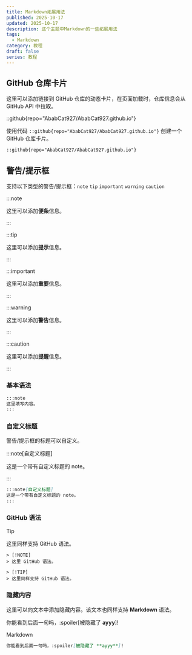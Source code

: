 ```yaml
---
title: Markdown拓展用法
published: 2025-10-17
updated: 2025-10-17
description: 这个主题中Markdown的一些拓展用法
tags:
  - Markdown
category: 教程
draft: false
series: 教程
---
```


## GitHub 仓库卡片

这里可以添加链接到 GitHub 仓库的动态卡片，在页面加载时，仓库信息会从 GitHub API 中拉取。

::github{repo="AbabCat927/AbabCat927.github.io"}

使用代码 `::github{repo="AbabCat927/AbabCat927.github.io"}` 创建一个 GitHub 仓库卡片。

```markdown
::github{repo="AbabCat927/AbabCat927.github.io"}
```

## 警告/提示框

支持以下类型的警告/提示框：`note` `tip` `important` `warning` `caution`

:::note

这里可以添加**便条**信息。

:::

:::tip

这里可以添加**提示**信息。

:::

:::important

这里可以添加**重要**信息。

:::

:::warning

这里可以添加**警告**信息。

:::

:::caution

这里可以添加**提醒**信息。

:::

### 基本语法

```markdown
:::note
这里填写内容。
:::
```

### 自定义标题

警告/提示框的标题可以自定义。

:::note[自定义标题]

这是一个带有自定义标题的 note。

:::

```markdown
:::note[自定义标题]
这是一个带有自定义标题的 note。
:::
```

### GitHub 语法

> [!TIP]
> 
> 这里同样支持 GitHub 语法。

```
> [!NOTE]
> 这里 GitHub 语法。

> [!TIP]
> 这里同样支持 GitHub 语法。
```

### 隐藏内容 

这里可以向文本中添加隐藏内容。该文本也同样支持 **Markdown** 语法。

你能看到后面一句吗，:spoiler[被隐藏了 **ayyy**]!

Markdown

```markdown
你能看到后面一句吗，:spoiler[被隐藏了 **ayyy**]!
```